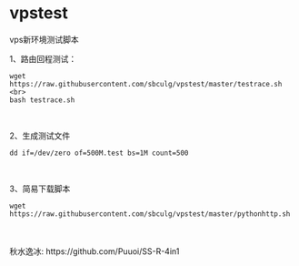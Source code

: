 # vpstest
vps新环境测试脚本
<br>



1、路由回程测试：<br>
```
wget https://raw.githubusercontent.com/sbculg/vpstest/master/testrace.sh <br>
bash testrace.sh
```

<br>

2、生成测试文件<br>
```
dd if=/dev/zero of=500M.test bs=1M count=500
```
<br>

3、简易下载脚本
```
wget https://raw.githubusercontent.com/sbculg/vpstest/master/pythonhttp.sh
```




<br>
<br>
秋水逸冰: https://github.com/Puuoi/SS-R-4in1
